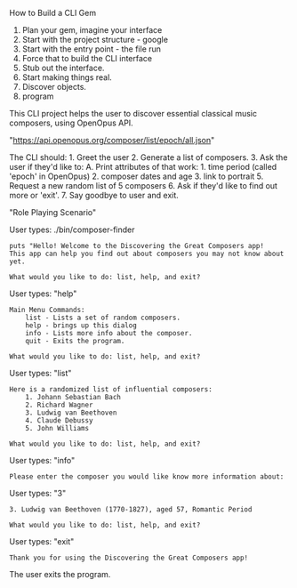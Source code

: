 How to Build a CLI Gem

1. Plan your gem, imagine your interface
2. Start with the project structure - google
3. Start with the entry point - the file run
4. Force that to build the CLI interface
5. Stub out the interface.
6. Start making things real.
7. Discover objects.
8. program

This CLI project helps the user to discover essential classical music composers, using OpenOpus API.

"https://api.openopus.org/composer/list/epoch/all.json"

The CLI should:
    1. Greet the user
    2. Generate a list of composers.
    3. Ask the user if they'd like to:
        A. Print attributes of that work:
            1. time period (called 'epoch' in OpenOpus)
            2. composer dates and age
            3. link to portrait
    <!--B. Ask if they would like to see a list of works of the current attribute:
            a. period
            b. composer
        <!-- c. composer dates -->
    5. Request a new random list of 5 composers
    6. Ask if they'd like to find out more or 'exit'.
    7. Say goodbye to user and exit. 


"Role Playing Scenario"

User types: ./bin/composer-finder

    puts "Hello! Welcome to the Discovering the Great Composers app!
    This app can help you find out about composers you may not know about yet. 

    What would you like to do: list, help, and exit?

User types: "help"

    Main Menu Commands:
        list - Lists a set of random composers.
        help - brings up this dialog
        info - Lists more info about the composer. 
        quit - Exits the program.

    What would you like to do: list, help, and exit?

User types: "list"

    Here is a randomized list of influential composers:
        1. Johann Sebastian Bach
        2. Richard Wagner
        3. Ludwig van Beethoven
        4. Claude Debussy
        5. John Williams

    What would you like to do: list, help, and exit?

User types: "info"

    Please enter the composer you would like know more information about:

User types: "3"

    3. Ludwig van Beethoven (1770-1827), aged 57, Romantic Period

    What would you like to do: list, help, and exit?

User types: "exit"

    Thank you for using the Discovering the Great Composers app!

The user exits the program.


